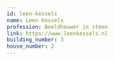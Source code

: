 ```yaml
---
id: leen-kessels
name: Leen Kessels
profession: Beeldhouwer in steen
link: https://www.leenkessels.nl
building_number: 3
house_number: 2
---
```

